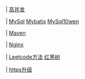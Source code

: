 

| [高并发](https://mp.weixin.qq.com/s/h8y2tEnOHdJMYNWOw8Balw)

|  [MySql](https://mp.weixin.qq.com/s/gkc-3s-doo_XhqmjJm2odw)    [Mybatis](https://mp.weixin.qq.com/s/gkc-3s-doo_XhqmjJm2odw) [MySql10wen](https://mp.weixin.qq.com/s/g_S0DxlrJoTt5gpezBWpxg)

| [Maven](https://mp.weixin.qq.com/s/J5cbxXjAjf-ytHKL3FGGew)

| [Nginx](https://mp.weixin.qq.com/s/eF5LcW2GI6ZylDJNIK4nzw)

| [Leetcode方法](https://mp.weixin.qq.com/s/bInLFTP8lZA20fQ82OrVQQ) [红黑树](https://mp.weixin.qq.com/s/r6foXjNHmU0l_fzrMqxG7Q)

| [https升级](https://mp.weixin.qq.com/s/eMhyGL0Uwt02BCYHDNEceQ)
  

